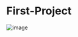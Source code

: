# First-Project
![image](https://github.com/user-attachments/assets/5e28bbfc-01cf-4e0d-a43f-dad6ba893741)
